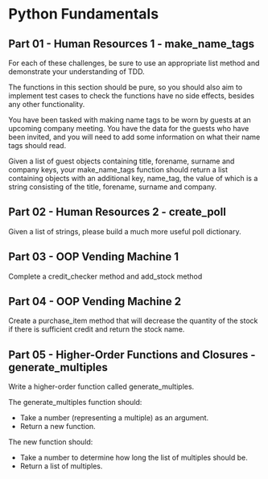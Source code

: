 # Python Fundamentals

## Part 01 - Human Resources 1 - make_name_tags

<div align="left">

For each of these challenges, be sure to use an appropriate list method and demonstrate your understanding of TDD.

The functions in this section should be pure, so you should also aim to implement test cases to check the functions have no side effects, besides any other functionality.

You have been tasked with making name tags to be worn by guests at an upcoming company meeting. You have the data for the guests who have been invited, and you will need to add some information on what their name tags should read.

Given a list of guest objects containing title, forename, surname and company keys, your make_name_tags function should return a list containing objects with an additional key, name_tag, the value of which is a string consisting of the title, forename, surname and company.
</div>

## Part 02 - Human Resources 2 - create_poll

<div align="left">
Given a list of strings, please build a much more useful poll dictionary.
</div>

## Part 03 - OOP Vending Machine 1

<div align="left">
Complete a credit_checker method and add_stock method
</div>

## Part 04 - OOP Vending Machine 2

<div align="left">
Create a purchase_item method that will decrease the quantity of the stock if there is sufficient credit and return the stock name.
</div>

## Part 05 - Higher-Order Functions and Closures - generate_multiples

<div align="left">
Write a higher-order function called generate_multiples.

The generate_multiples function should:
- Take a number (representing a multiple) as an argument.
- Return a new function.

The new function should:
- Take a number to determine how long the list of multiples should be.
- Return a list of multiples.
</div>

